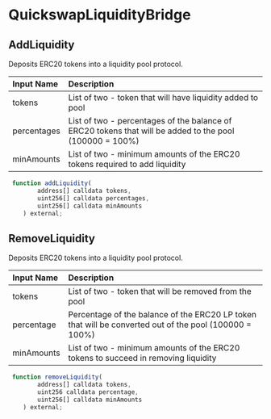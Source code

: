 # QuickswapLiquidityBridge

## AddLiquidity

Deposits ERC20 tokens into a liquidity pool protocol.

| Input Name | Description |
| :--- | :--- |
| tokens | List of two - token that will have liquidity added to pool |
| percentages | List of two - percentages of the balance of ERC20 tokens that will be added to the pool \(100000 = 100%\) |
| minAmounts | List of two - minimum amounts of the ERC20 tokens required to add liquidity |

```javascript
 function addLiquidity(
        address[] calldata tokens,
        uint256[] calldata percentages,
        uint256[] calldata minAmounts
    ) external;
```

## RemoveLiquidity

Deposits ERC20 tokens into a liquidity pool protocol.

| Input Name | Description |
| :--- | :--- |
| tokens | List of two - token that will be removed from the pool |
| percentage | Percentage of the balance of the ERC20 LP token that will be converted out of the pool \(100000 = 100%\) |
| minAmounts | List of two - minimum amounts of the ERC20 tokens to succeed in removing liquidity |

```javascript
 function removeLiquidity(
        address[] calldata tokens,
        uint256 calldata percentage,
        uint256[] calldata minAmounts
    ) external;
```

